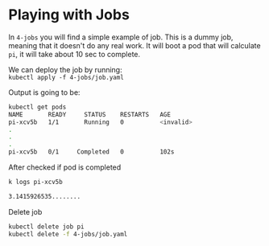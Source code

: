 # Playing with Jobs

In `4-jobs` you will find a simple example of job. This is a dummy job, meaning that it doesn't do any real work. It will boot a pod that will calculate `pi`, it will take about 10 sec to complete.

We can deploy the job by running:  
`kubectl apply -f 4-jobs/job.yaml`

Output is going to be:

```bash
kubectl get pods
NAME       READY     STATUS    RESTARTS   AGE
pi-xcv5b   1/1       Running   0          <invalid>
.
.
.
pi-xcv5b   0/1     Completed   0          102s
```
After checked if pod is completed
```bash
k logs pi-xcv5b

3.1415926535........
```
Delete job
```bash
kubectl delete job pi
kubectl delete -f 4-jobs/job.yaml

```